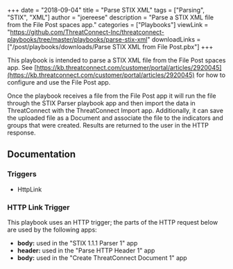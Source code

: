 +++
date = "2018-09-04"
title = "Parse STIX XML"
tags = ["Parsing", "STIX", "XML"]
author = "joereese"
description = "Parse a STIX XML file from the File Post spaces app."
categories = ["Playbooks"]
viewLink = "https://github.com/ThreatConnect-Inc/threatconnect-playbooks/tree/master/playbooks/parse-stix-xml"
downloadLinks = ["/post/playbooks/downloads/Parse STIX XML from File Post.pbx"]
+++

This playbook is intended to parse a STIX XML file from the File Post spaces app.  See [https://kb.threatconnect.com/customer/portal/articles/2920045](https://kb.threatconnect.com/customer/portal/articles/2920045) for how to configure and use the File Post app.

Once the playbook receives a file from the File Post app it will run the file through the STIX Parser playbook app and then import the data in ThreatConnect with the ThreatConnect Import app.  Additionally, it can save the uploaded file as a Document and associate the file to the indicators and groups that were created.  Results are returned to the user in the HTTP response.

## Documentation

### Triggers

- HttpLink

### HTTP Link Trigger

This playbook uses an HTTP trigger; the parts of the HTTP request below are used by the following apps:

- **body:** used in the "STIX 1.1.1 Parser 1" app
- **header:** used in the "Parse HTTP Header 1" app
- **body:** used in the "Create ThreatConnect Document 1" app

